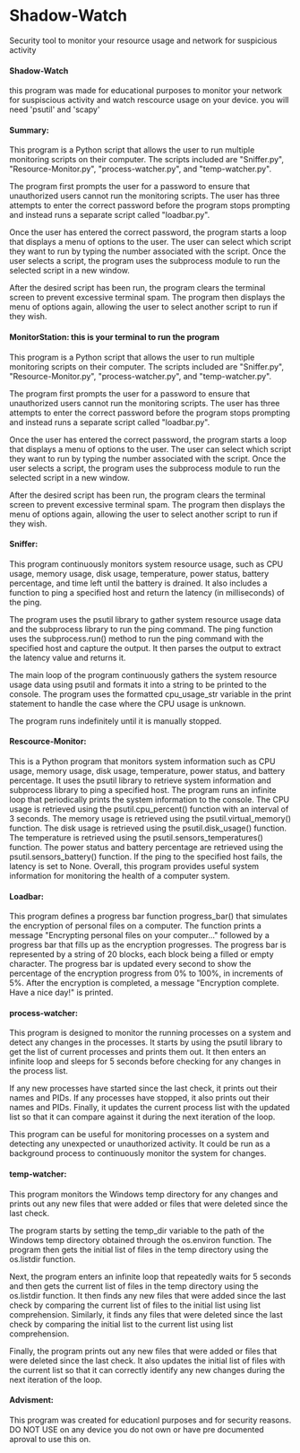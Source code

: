# Shadow-Watch
Security tool to monitor your resource usage and network for suspicious activity

#### Shadow-Watch

this program was made for educational purposes to monitor your network for suspiscious activity
and watch rescource usage on your device. you will need 'psutil' and 'scapy'

#### Summary:

This program is a Python script that allows the user to run multiple monitoring scripts on their computer. The scripts included are "Sniffer.py", "Resource-Monitor.py", "process-watcher.py", and "temp-watcher.py".

The program first prompts the user for a password to ensure that unauthorized users cannot run the monitoring scripts. The user has three attempts to enter the correct password before the program stops prompting and instead runs a separate script called "loadbar.py".

Once the user has entered the correct password, the program starts a loop that displays a menu of options to the user. The user can select which script they want to run by typing the number associated with the script. Once the user selects a script, the program uses the subprocess module to run the selected script in a new window.

After the desired script has been run, the program clears the terminal screen to prevent excessive terminal spam. The program then displays the menu of options again, allowing the user to select another script to run if they wish.


#### MonitorStation: this is your terminal to run the program

This program is a Python script that allows the user to run multiple monitoring scripts on their computer. The scripts included are "Sniffer.py", "Resource-Monitor.py", "process-watcher.py", and "temp-watcher.py".

The program first prompts the user for a password to ensure that unauthorized users cannot run the monitoring scripts. The user has three attempts to enter the correct password before the program stops prompting and instead runs a separate script called "loadbar.py".

Once the user has entered the correct password, the program starts a loop that displays a menu of options to the user. The user can select which script they want to run by typing the number associated with the script. Once the user selects a script, the program uses the subprocess module to run the selected script in a new window.

After the desired script has been run, the program clears the terminal screen to prevent excessive terminal spam. The program then displays the menu of options again, allowing the user to select another script to run if they wish.

#### Sniffer:

This program continuously monitors system resource usage, such as CPU usage, memory usage, disk usage, temperature, power status, battery percentage, and time left until the battery is drained. It also includes a function to ping a specified host and return the latency (in milliseconds) of the ping.

The program uses the psutil library to gather system resource usage data and the subprocess library to run the ping command. The ping function uses the subprocess.run() method to run the ping command with the specified host and capture the output. It then parses the output to extract the latency value and returns it.

The main loop of the program continuously gathers the system resource usage data using psutil and formats it into a string to be printed to the console. The program uses the formatted cpu_usage_str variable in the print statement to handle the case where the CPU usage is unknown.

The program runs indefinitely until it is manually stopped.

#### Rescource-Monitor:

This is a Python program that monitors system information such as CPU usage, memory usage, disk usage, temperature, power status, and battery percentage. It uses the psutil library to retrieve system information and subprocess library to ping a specified host. The program runs an infinite loop that periodically prints the system information to the console. The CPU usage is retrieved using the psutil.cpu_percent() function with an interval of 3 seconds. The memory usage is retrieved using the psutil.virtual_memory() function. The disk usage is retrieved using the psutil.disk_usage() function. The temperature is retrieved using the psutil.sensors_temperatures() function. The power status and battery percentage are retrieved using the psutil.sensors_battery() function. If the ping to the specified host fails, the latency is set to None. Overall, this program provides useful system information for monitoring the health of a computer system.

#### Loadbar:

This program defines a progress bar function progress_bar() that simulates the encryption of personal files on a computer. The function prints a message "Encrypting personal files on your computer..." followed by a progress bar that fills up as the encryption progresses. The progress bar is represented by a string of 20 blocks, each block being a filled or empty character. The progress bar is updated every second to show the percentage of the encryption progress from 0% to 100%, in increments of 5%. After the encryption is completed, a message "Encryption complete. Have a nice day!" is printed.

#### process-watcher:

This program is designed to monitor the running processes on a system and detect any changes in the processes. It starts by using the psutil library to get the list of current processes and prints them out. It then enters an infinite loop and sleeps for 5 seconds before checking for any changes in the process list.

If any new processes have started since the last check, it prints out their names and PIDs. If any processes have stopped, it also prints out their names and PIDs. Finally, it updates the current process list with the updated list so that it can compare against it during the next iteration of the loop.

This program can be useful for monitoring processes on a system and detecting any unexpected or unauthorized activity. It could be run as a background process to continuously monitor the system for changes.

#### temp-watcher:

This program monitors the Windows temp directory for any changes and prints out any new files that were added or files that were deleted since the last check.

The program starts by setting the temp_dir variable to the path of the Windows temp directory obtained through the os.environ function. The program then gets the initial list of files in the temp directory using the os.listdir function.

Next, the program enters an infinite loop that repeatedly waits for 5 seconds and then gets the current list of files in the temp directory using the os.listdir function. It then finds any new files that were added since the last check by comparing the current list of files to the initial list using list comprehension. Similarly, it finds any files that were deleted since the last check by comparing the initial list to the current list using list comprehension.

Finally, the program prints out any new files that were added or files that were deleted since the last check. It also updates the initial list of files with the current list so that it can correctly identify any new changes during the next iteration of the loop.

#### Advisment:
This program was created for educationl purposes and for security reasons. DO NOT USE on any device you do not own or have pre documented aproval to use this on.
